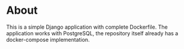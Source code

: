 # About
This is a simple Django application with complete Dockerfile. The application works with PostgreSQL, the repository itself already has a docker-compose implementation.
